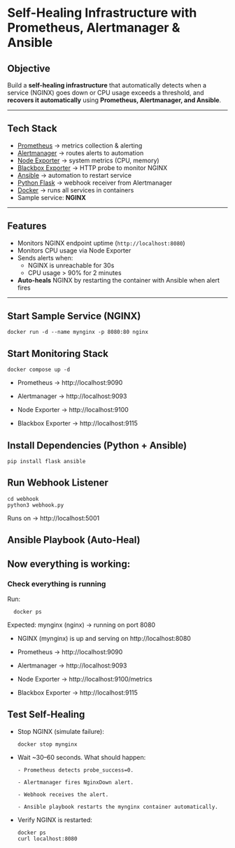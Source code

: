 # Self-Healing Infrastructure with Prometheus, Alertmanager & Ansible

## Objective
Build a **self-healing infrastructure** that automatically detects when a service (NGINX) goes down or CPU usage exceeds a threshold, and **recovers it automatically** using **Prometheus, Alertmanager, and Ansible**.

---

## Tech Stack
- [Prometheus](https://prometheus.io/) → metrics collection & alerting
- [Alertmanager](https://prometheus.io/docs/alerting/latest/alertmanager/) → routes alerts to automation
- [Node Exporter](https://github.com/prometheus/node_exporter) → system metrics (CPU, memory)
- [Blackbox Exporter](https://github.com/prometheus/blackbox_exporter) → HTTP probe to monitor NGINX
- [Ansible](https://www.ansible.com/) → automation to restart service
- [Python Flask](https://flask.palletsprojects.com/) → webhook receiver from Alertmanager
- [Docker](https://www.docker.com/) → runs all services in containers
- Sample service: **NGINX**

---

## Features
- Monitors NGINX endpoint uptime (`http://localhost:8080`)
- Monitors CPU usage via Node Exporter
- Sends alerts when:
  - NGINX is unreachable for 30s
  - CPU usage > 90% for 2 minutes
- **Auto-heals** NGINX by restarting the container with Ansible when alert fires

---

## Start Sample Service (NGINX)

    docker run -d --name mynginx -p 8080:80 nginx

## Start Monitoring Stack

    docker compose up -d

- Prometheus → http://localhost:9090

- Alertmanager → http://localhost:9093

- Node Exporter → http://localhost:9100

- Blackbox Exporter → http://localhost:9115

## Install Dependencies (Python + Ansible)

    pip install flask ansible

## Run Webhook Listener

    cd webhook
    python3 webhook.py

Runs on → http://localhost:5001

## Ansible Playbook (Auto-Heal)


## Now everything is working:
### Check everything is running
Run:

      docker ps

Expected: mynginx (nginx) → running on port 8080

- NGINX (mynginx) is up and serving on http://localhost:8080

- Prometheus → http://localhost:9090

- Alertmanager → http://localhost:9093

- Node Exporter → http://localhost:9100/metrics

- Blackbox Exporter → http://localhost:9115

## Test Self-Healing

- Stop NGINX (simulate failure):

      docker stop mynginx


- Wait ~30–60 seconds. What should happen:

      - Prometheus detects probe_success=0.

      - Alertmanager fires NginxDown alert.

      - Webhook receives the alert.

      - Ansible playbook restarts the mynginx container automatically.

- Verify NGINX is restarted:

      docker ps
      curl localhost:8080

